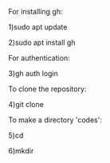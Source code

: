 For installing gh:

1)sudo apt update

2)sudo apt install gh


For authentication:

3)gh auth login


To clone the repository:

4)git clone 


To make a directory 'codes':

5)cd 

6)mkdir
